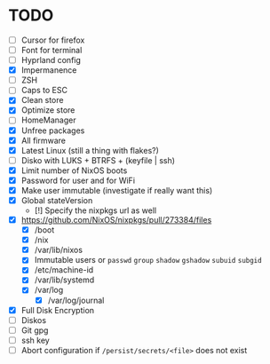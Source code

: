 # TODO

- [ ] Cursor for firefox
- [ ] Font for terminal
- [ ] Hyprland config
- [x] Impermanence
- [ ] ZSH
- [ ] Caps to ESC
- [x] Clean store
- [x] Optimize store
- [ ] HomeManager
- [x] Unfree packages
- [x] All firmware
- [x] Latest Linux (still a thing with flakes?)
- [ ] Disko with LUKS + BTRFS + (keyfile | ssh)
- [x] Limit number of NixOS boots
- [x] Password for user and for WiFi
- [x] Make user immutable (investigate if really want this)
- [x] Global stateVersion
  - [!] Specify the nixpkgs url as well
- [x] https://github.com/NixOS/nixpkgs/pull/273384/files
  - [x] /boot
  - [x] /nix
  - [x] /var/lib/nixos
  - [x] Immutable users or `passwd` `group` `shadow` `gshadow` `subuid` `subgid`
  - [x] /etc/machine-id
  - [x] /var/lib/systemd
  - [x] /var/log
    - [x] /var/log/journal
- [x] Full Disk Encryption
- [ ] Diskos
- [ ] Git gpg
- [ ] ssh key
- [ ] Abort configuration if `/persist/secrets/<file>` does not exist
